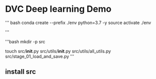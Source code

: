 # DVC Deep learning Demo

''' bash
   conda create --prefix ./env python=3.7 -y
   source activate ./env 

'''

'''bash
   mkdir -p src
   
   touch src/__init__.py src/utils/__init__.py src/utils/all_utils.py src/stage_01_load_and_save.py
'''

## install src
